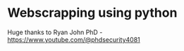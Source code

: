 # Webscrapping using python
Huge thanks to Ryan John PhD - https://www.youtube.com/@phdsecurity4081
